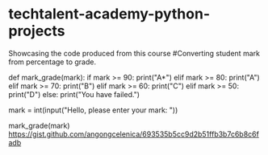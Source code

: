 # techtalent-academy-python-projects
Showcasing the code produced from this course
#Converting student mark from percentage to grade.

def mark_grade(mark):
    if mark >= 90:
        print("A*")
    elif mark >= 80:
        print("A")
    elif mark >= 70:
        print("B")
    elif mark >= 60:
        print("C")
    elif mark >= 50:
        print("D")
    else:
        print("You have failed.")

mark = int(input("Hello, please enter your mark: "))

mark_grade(mark)
https://gist.github.com/angongcelenica/693535b5cc9d2b51ffb3b7c6b8c6fadb
